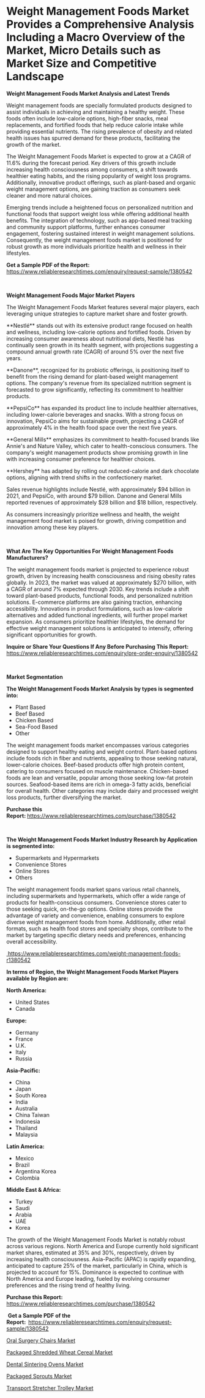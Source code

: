 <p><h1>Weight Management Foods Market Provides a Comprehensive Analysis Including a Macro Overview of the Market, Micro Details such as Market Size and Competitive Landscape</h1></p><p><strong>Weight Management Foods Market Analysis and Latest Trends</strong></p>
<p><p>Weight management foods are specially formulated products designed to assist individuals in achieving and maintaining a healthy weight. These foods often include low-calorie options, high-fiber snacks, meal replacements, and fortified foods that help reduce calorie intake while providing essential nutrients. The rising prevalence of obesity and related health issues has spurred demand for these products, facilitating the growth of the market.</p><p>The Weight Management Foods Market is expected to grow at a CAGR of 11.6% during the forecast period. Key drivers of this growth include increasing health consciousness among consumers, a shift towards healthier eating habits, and the rising popularity of weight loss programs. Additionally, innovative product offerings, such as plant-based and organic weight management options, are gaining traction as consumers seek cleaner and more natural choices.</p><p>Emerging trends include a heightened focus on personalized nutrition and functional foods that support weight loss while offering additional health benefits. The integration of technology, such as app-based meal tracking and community support platforms, further enhances consumer engagement, fostering sustained interest in weight management solutions. Consequently, the weight management foods market is positioned for robust growth as more individuals prioritize health and wellness in their lifestyles.</p></p>
<p><strong>Get a Sample PDF of the Report:&nbsp;</strong> <a href="https://www.reliableresearchtimes.com/enquiry/request-sample/1380542?utm_campaign=2264&utm_medium=2&utm_source=Github&utm_content=ia&utm_term=07042025&utm_id=weight-management-foods">https://www.reliableresearchtimes.com/enquiry/request-sample/1380542</a></p>
<p>&nbsp;</p>
<p><strong>Weight Management Foods Major Market Players</strong></p>
<p><p>The Weight Management Foods Market features several major players, each leveraging unique strategies to capture market share and foster growth.</p><p>**Nestlé** stands out with its extensive product range focused on health and wellness, including low-calorie options and fortified foods. Driven by increasing consumer awareness about nutritional diets, Nestlé has continually seen growth in its health segment, with projections suggesting a compound annual growth rate (CAGR) of around 5% over the next five years.</p><p>**Danone**, recognized for its probiotic offerings, is positioning itself to benefit from the rising demand for plant-based weight management options. The company's revenue from its specialized nutrition segment is forecasted to grow significantly, reflecting its commitment to healthier products.</p><p>**PepsiCo** has expanded its product line to include healthier alternatives, including lower-calorie beverages and snacks. With a strong focus on innovation, PepsiCo aims for sustainable growth, projecting a CAGR of approximately 4% in the health food space over the next five years.</p><p>**General Mills** emphasizes its commitment to health-focused brands like Annie's and Nature Valley, which cater to health-conscious consumers. The company's weight management products show promising growth in line with increasing consumer preference for healthier choices.</p><p>**Hershey** has adapted by rolling out reduced-calorie and dark chocolate options, aligning with trend shifts in the confectionery market. </p><p>Sales revenue highlights include Nestlé, with approximately $94 billion in 2021, and PepsiCo, with around $79 billion. Danone and General Mills reported revenues of approximately $28 billion and $18 billion, respectively.</p><p>As consumers increasingly prioritize wellness and health, the weight management food market is poised for growth, driving competition and innovation among these key players.</p></p>
<p>&nbsp;</p>
<p><strong>What Are The Key Opportunities For Weight Management Foods Manufacturers?</strong></p>
<p><p>The weight management foods market is projected to experience robust growth, driven by increasing health consciousness and rising obesity rates globally. In 2023, the market was valued at approximately $270 billion, with a CAGR of around 7% expected through 2030. Key trends include a shift toward plant-based products, functional foods, and personalized nutrition solutions. E-commerce platforms are also gaining traction, enhancing accessibility. Innovations in product formulations, such as low-calorie alternatives and added functional ingredients, will further propel market expansion. As consumers prioritize healthier lifestyles, the demand for effective weight management solutions is anticipated to intensify, offering significant opportunities for growth.</p></p>
<p><strong>Inquire or Share Your Questions If Any Before Purchasing This Report:</strong> <a href="https://www.reliableresearchtimes.com/enquiry/pre-order-enquiry/1380542?utm_campaign=2264&utm_medium=2&utm_source=Github&utm_content=ia&utm_term=07042025&utm_id=weight-management-foods">https://www.reliableresearchtimes.com/enquiry/pre-order-enquiry/1380542</a></p>
<p>&nbsp;</p>
<p><strong>Market Segmentation</strong></p>
<p><strong>The Weight Management Foods Market Analysis by types is segmented into:</strong></p>
<p><ul><li>Plant Based</li><li>Beef Based</li><li>Chicken Based</li><li>Sea-Food Based</li><li>Other</li></ul></p>
<p><p>The weight management foods market encompasses various categories designed to support healthy eating and weight control. Plant-based options include foods rich in fiber and nutrients, appealing to those seeking natural, lower-calorie choices. Beef-based products offer high protein content, catering to consumers focused on muscle maintenance. Chicken-based foods are lean and versatile, popular among those seeking low-fat protein sources. Seafood-based items are rich in omega-3 fatty acids, beneficial for overall health. Other categories may include dairy and processed weight loss products, further diversifying the market.</p></p>
<p><strong>Purchase this Report:&nbsp;</strong><a href="https://www.reliableresearchtimes.com/purchase/1380542?utm_campaign=2264&utm_medium=2&utm_source=Github&utm_content=ia&utm_term=07042025&utm_id=weight-management-foods">https://www.reliableresearchtimes.com/purchase/1380542</a></p>
<p>&nbsp;</p>
<p><strong>The Weight Management Foods Market Industry Research by Application is segmented into:</strong></p>
<p><ul><li>Supermarkets and Hypermarkets</li><li>Convenience Stores</li><li>Online Stores</li><li>Others</li></ul></p>
<p><p>The weight management foods market spans various retail channels, including supermarkets and hypermarkets, which offer a wide range of products for health-conscious consumers. Convenience stores cater to those seeking quick, on-the-go options. Online stores provide the advantage of variety and convenience, enabling consumers to explore diverse weight management foods from home. Additionally, other retail formats, such as health food stores and specialty shops, contribute to the market by targeting specific dietary needs and preferences, enhancing overall accessibility.</p></p>
<p><a href="https://www.reliableresearchtimes.com/weight-management-foods-r1380542?utm_campaign=2264&utm_medium=2&utm_source=Github&utm_content=ia&utm_term=07042025&utm_id=weight-management-foods">&nbsp;https://www.reliableresearchtimes.com/weight-management-foods-r1380542</a></p>
<p><strong>In terms of Region, the Weight Management Foods Market Players available by Region are:</strong></p>
<p>
    <p> <strong> North America: </strong>
        <ul>
            <li>United States</li>
            <li>Canada</li>
        </ul>
        </p> 
    <p> <strong> Europe: </strong>
        <ul>
            <li>Germany</li>
            <li>France</li>
            <li>U.K.</li>
            <li>Italy</li>
            <li>Russia</li>
        </ul>
        </p> 
    <p> <strong> Asia-Pacific: </strong>
        <ul>
            <li>China</li>
            <li>Japan</li>
            <li>South Korea</li>
            <li>India</li>
            <li>Australia</li>
            <li>China Taiwan</li>
            <li>Indonesia</li>
            <li>Thailand</li>
            <li>Malaysia</li>
        </ul>
        </p> 
    <p> <strong> Latin America: </strong>
        <ul>
            <li>Mexico</li>
            <li>Brazil</li>
            <li>Argentina Korea</li>
            <li>Colombia</li>
        </ul>
        </p> 
    <p> <strong> Middle East & Africa: </strong>
        <ul>
            <li>Turkey</li>
            <li>Saudi</li>
            <li>Arabia</li>
            <li>UAE</li>
            <li>Korea</li>
        </ul>
    </p>
    </p>
<p><p>The growth of the Weight Management Foods Market is notably robust across various regions. North America and Europe currently hold significant market shares, estimated at 35% and 30%, respectively, driven by increasing health consciousness. Asia-Pacific (APAC) is rapidly expanding, anticipated to capture 25% of the market, particularly in China, which is projected to account for 15%. Dominance is expected to continue with North America and Europe leading, fueled by evolving consumer preferences and the rising trend of healthy living.</p></p>
<p><strong>Purchase this Report: </strong><a href="https://www.reliableresearchtimes.com/purchase/1380542?utm_campaign=2264&utm_medium=2&utm_source=Github&utm_content=ia&utm_term=07042025&utm_id=weight-management-foods">https://www.reliableresearchtimes.com/purchase/1380542</a></p>
<p>&nbsp;<strong>Get a Sample PDF of the Report:&nbsp;&nbsp;</strong><a href="https://www.reliableresearchtimes.com/enquiry/request-sample/1380542?utm_campaign=2264&utm_medium=2&utm_source=Github&utm_content=ia&utm_term=07042025&utm_id=weight-management-foods">https://www.reliableresearchtimes.com/enquiry/request-sample/1380542</a></p>
<p><strong></strong></p>
<p><p><a href="https://www.linkedin.com/pulse/detailed-market-research-oral-surgery-chairs-analysis-4pndf?utm_campaign=2264&utm_medium=2&utm_source=Github&utm_content=ia&utm_term=07042025&utm_id=weight-management-foods">Oral Surgery Chairs Market</a></p><p><a href="https://github.com/sadaandilou/Market-Research-Report-List-1/blob/main/packaged-shredded-wheat-cereal-market.md?utm_campaign=2264&utm_medium=2&utm_source=Github&utm_content=ia&utm_term=07042025&utm_id=weight-management-foods">Packaged Shredded Wheat Cereal Market</a></p><p><a href="https://www.linkedin.com/pulse/growth-insights-dental-sintering-ovens-market-whats-fueling-2ul5e?utm_campaign=2264&utm_medium=2&utm_source=Github&utm_content=ia&utm_term=07042025&utm_id=weight-management-foods">Dental Sintering Ovens Market</a></p><p><a href="https://github.com/moroesarta/Market-Research-Report-List-1/blob/main/packaged-sprouts-market.md?utm_campaign=2264&utm_medium=2&utm_source=Github&utm_content=ia&utm_term=07042025&utm_id=weight-management-foods">Packaged Sprouts Market</a></p><p><a href="https://www.linkedin.com/pulse/global-transport-stretcher-trolley-market-size-growth-outlook-rof0f?utm_campaign=2264&utm_medium=2&utm_source=Github&utm_content=ia&utm_term=07042025&utm_id=weight-management-foods">Transport Stretcher Trolley Market</a></p></p>